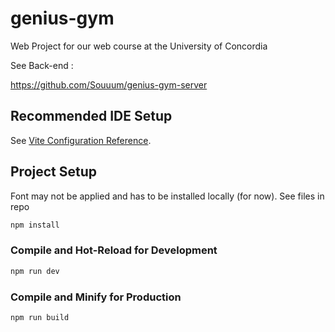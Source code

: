 # genius-gym

Web Project for our web course at the University of Concordia

See Back-end :

https://github.com/Souuum/genius-gym-server

## Recommended IDE Setup


See [Vite Configuration Reference](https://vitejs.dev/config/).

## Project Setup

Font may not be applied and has to be installed locally (for now). See files in repo


```sh
npm install
```

### Compile and Hot-Reload for Development

```sh
npm run dev
```

### Compile and Minify for Production

```sh
npm run build
```

